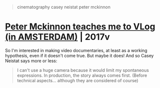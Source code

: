 > cinematography casey neistat peter mckinnon

# [Peter Mckinnon teaches me to VLog (in AMSTERDAM)](https://www.youtube.com/watch?v=FiL9uLDRS-Q) | 2017v

So I'm interested in making video documentaries, at least as a working hypothesis, even if it doesn't come true. But maybe it does! And so Casey Neistat says more or less:

> I can't use a huge camera because it would limit my spontaneous expressions. In production, the story always comes first. (Before technical aspects... although they are considered of course)

